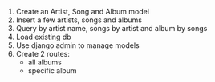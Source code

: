 1. Create an Artist, Song and Album model
2. Insert a few artists, songs and albums
3. Query by artist name, songs by artist and album by songs
4. Load existing db
5. Use django admin to manage models
6. Create 2 routes:
    - all albums 
    - specific album
